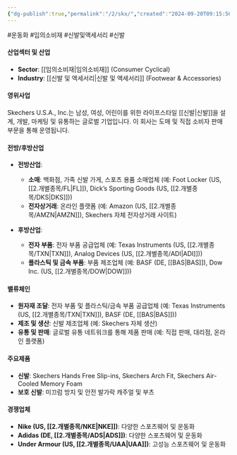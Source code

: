 ```yaml
---
{"dg-publish":true,"permalink":"/2/skx/","created":"2024-09-20T09:15:50.063+09:00","updated":"2025-07-29T21:37:05.189+09:00"}
---
```


#운동화 #임의소비재 #신발및액세서리 #신발


#### 산업섹터 및 산업

- **Sector**: [[임의소비재\|임의소비재]] (Consumer Cyclical)
- **Industry**: [[신발 및 액세서리\|신발 및 액세서리]] (Footwear & Accessories)

#### 영위사업

Skechers U.S.A., Inc.는 남성, 여성, 어린이를 위한 라이프스타일 [[신발\|신발]]을 설계, 개발, 마케팅 및 유통하는 글로벌 기업입니다. 이 회사는 도매 및 직접 소비자 판매 부문을 통해 운영됩니다.

#### 전방/후방산업

- **전방산업**:
    - **소매**: 백화점, 가족 신발 가게, 스포츠 용품 소매업체 (예: Foot Locker (US, [[2.개별종목/FL\|FL]]), Dick’s Sporting Goods (US, [[2.개별종목/DKS\|DKS]]))
    - **전자상거래**: 온라인 플랫폼 (예: Amazon (US, [[2.개별종목/AMZN\|AMZN]]), Skechers 자체 전자상거래 사이트)
      
- **후방산업**:
    - **전자 부품**: 전자 부품 공급업체 (예: Texas Instruments (US, [[2.개별종목/TXN\|TXN]]), Analog Devices (US, [[2.개별종목/ADI\|ADI]]))
    - **플라스틱 및 금속 부품**: 부품 제조업체 (예: BASF (DE, [[BAS\|BAS]]), Dow Inc. (US, [[2.개별종목/DOW\|DOW]]))

#### 밸류체인

- **원자재 조달**: 전자 부품 및 플라스틱/금속 부품 공급업체 (예: Texas Instruments (US, [[2.개별종목/TXN\|TXN]]), BASF (DE, [[BAS\|BAS]]))
- **제조 및 생산**: 신발 제조업체 (예: Skechers 자체 생산)
- **유통 및 판매**: 글로벌 유통 네트워크를 통해 제품 판매 (예: 직접 판매, 대리점, 온라인 플랫폼)

#### 주요제품

- **신발**: Skechers Hands Free Slip-ins, Skechers Arch Fit, Skechers Air-Cooled Memory Foam
- **보호 신발**: 미끄럼 방지 및 안전 발가락 캐주얼 및 부츠

#### 경쟁업체

- **Nike (US, [[2.개별종목/NKE\|NKE]])**: 다양한 스포츠웨어 및 운동화
- **Adidas (DE, [[2.개별종목/ADS\|ADS]])**: 다양한 스포츠웨어 및 운동화
- **Under Armour (US, [[2.개별종목/UAA\|UAA]])**: 고성능 스포츠웨어 및 운동화